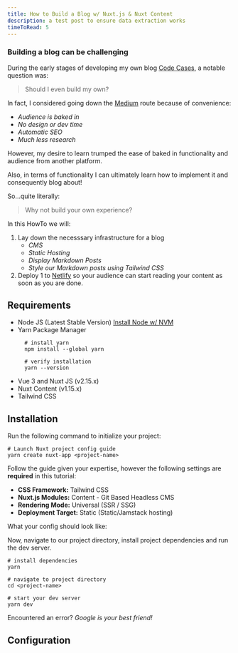 ```yaml
---
title: How to Build a Blog w/ Nuxt.js & Nuxt Content
description: a test post to ensure data extraction works
timeToRead: 5
---
```

### Building a blog can be challenging

During the early stages of developing my own blog [Code Cases](https://code-cases.netlify.app/), a notable question was: 

> Should I even build my own?

In fact, I considered going down the [Medium](https://medium.com/) route because of convenience:
* *Audience is baked in*
* *No design or dev time*
* *Automatic SEO*
* *Much less research*

However, my desire to learn trumped the ease of baked in functionality and audience from another platform. 

Also, in terms of functionality I can ultimately learn how to implement it and consequently blog about!

So...quite literally:

> Why not build your own experience?

In this HowTo we will:

1. Lay down the necesssary infrastructure for a blog
    * *CMS*
    * *Static Hosting*
    * *Display Markdown Posts*
    * *Style our Markdown posts using Tailwind CSS*
2. Deploy 1 to [Netlify](https://www.netlify.com/) so your audience can start reading your content as soon as you are done.

## Requirements

* Node JS (Latest Stable Version) [Install Node w/ NVM](https://heynode.com/tutorial/install-nodejs-locally-nvm/)
* Yarn Package Manager
  ```shell 
    # install yarn
    npm install --global yarn

    # verify installation
    yarn --version
  ```
* Vue 3 and Nuxt JS (v2.15.x)
* Nuxt Content (v1.15.x)
* Tailwind CSS 

## Installation
Run the following command to initialize your project:

```shell
# Launch Nuxt project config guide
yarn create nuxt-app <project-name>
```

Follow the guide given your expertise, however the following settings are **required** in this tutorial:

* **CSS Framework:** Tailwind CSS
* **Nuxt.js Modules:** Content - Git Based Headless CMS
* **Rendering Mode:** Universal (SSR / SSG)
* **Deployment Target:** Static (Static/Jamstack hosting)

What your config should look like:
<article-image src="howto-build-blog/init-project-options.png" alt="Nuxt App Configuration" > </article-image>

Now, navigate to our project directory, install project dependencies and run the dev server.

```shell
# install dependencies
yarn

# navigate to project directory
cd <project-name>

# start your dev server
yarn dev
```

Encountered an error? *Google is your best friend!*

## Configuration

